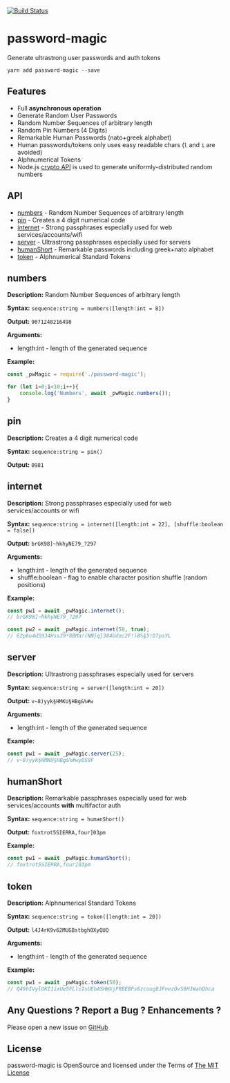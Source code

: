 [![Build Status](https://travis-ci.org/AndiDittrich/Node.password-magic.svg?branch=master)](https://travis-ci.org/AndiDittrich/Node.password-magic)

password-magic
=========================

Generate ultrastrong user passwords and auth tokens

```
yarn add password-magic --save
```

Features
------------------------------

* Full **asynchronous operation**
* Generate Random User Passwords
* Random Number Sequences of arbitrary length 
* Random Pin Numbers (4 Digits)
* Remarkable Human Passwords (nato+greek alphabet)
* Human passwords/tokens only uses easy readable chars (`l` and `i` are avoided)
* Alphnumerical Tokens
* Node.js [crypto API](https://nodejs.org/api/crypto.html#crypto_crypto_randombytes_size_callback) is used to generate uniformly-distributed random numbers

API
------------------------------

 * [numbers](#numbers) - Random Number Sequences of arbitrary length 
 * [pin](#pin) - Creates a 4 digit numerical code
 * [internet](#internet) - Strong passphrases especially used for web services/accounts/wifi
 * [server](#server) - Ultrastrong passphrases especially used for servers
 * [humanShort](#humanshort) - Remarkable passwords including greek+nato alphabet
 * [token](#token) - Alphnumerical Standard Tokens

numbers
------------------------------

**Description:** Random Number Sequences of arbitrary length 

**Syntax:** `sequence:string = numbers([length:int = 8])`

**Output:** `9071248216498`

**Arguments:**

 * length:int - length of the generated sequence

**Example:**

```js
const _pwMagic = require('./password-magic');

for (let i=0;i<10;i++){
    console.log('Numbers', await _pwMagic.numbers());
}
```

pin
------------------------------

**Description:** Creates a 4 digit numerical code

**Syntax:** `sequence:string = pin()`

**Output:** `0981`

internet
------------------------------

**Description:** Strong passphrases especially used for web services/accounts or wifi

**Syntax:** `sequence:string = internet([length:int = 22], [shuffle:boolean = false])`

**Output:** `brGK98]~hkhyNE79_?297`

**Arguments:**

 * length:int - length of the generated sequence
 * shuffle:boolean - flag to enable character position shuffle (random positions)

**Example:**

```js
const pw1 = await _pwMagic.internet();
// brGK98]~hkhyNE79_?297

const pw2 = await _pwMagic.internet(50, true);
// 62p6u4dS934HssJ9*8BMa!(NN}q}384Udoc2F!)8%§5!D7psYL
```

server
------------------------------

**Description:** Ultrastrong passphrases especially used for servers

**Syntax:** `sequence:string = server([length:int = 20])`

**Output:** `v~8)yyk§HMKU§HBg&%#w`

**Arguments:**

 * length:int - length of the generated sequence

**Example:**

```js
const pw1 = await _pwMagic.server(25);
// v~8)yyk§HMKU§HBg&%#wyDS9F
```

humanShort
------------------------------

**Description:** Remarkable passphrases especially used for web services/accounts **with** multifactor auth

**Syntax:** `sequence:string = humanShort()`

**Output:** `foxtrot5SIERRA,four]03pm`

**Example:**

```js
const pw1 = await _pwMagic.humanShort();
// foxtrot5SIERRA,four]03pm
```

token
------------------------------

**Description:** Alphnumerical Standard Tokens

**Syntax:** `sequence:string = token([length:int = 20])`

**Output:** `l4J4rK9v62MUGBstbgh0XyQUQ`

**Arguments:**

 * length:int - length of the generated sequence

**Example:**

```js
const pw1 = await _pwMagic.token(50);
// Q49hIVylOKI1ixUe5FLliIsUEbASHWXjFRBEBPs6zcoog0JFnezOvS6HJWahQhca
```

Any Questions ? Report a Bug ? Enhancements ?
---------------------------------------------
Please open a new issue on [GitHub](https://github.com/AndiDittrich/Node.password-magic/issues)

License
-------
password-magic is OpenSource and licensed under the Terms of [The MIT License](LICENSE.md)
